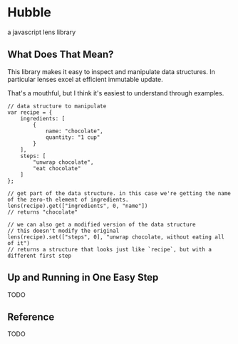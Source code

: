 # Hubble

a javascript lens library

## What Does That Mean?

This library makes it easy to inspect and manipulate data structures. In particular lenses excel at efficient immutable update.

That's a mouthful, but I think it's easiest to understand through examples.
 
```
// data structure to manipulate
var recipe = {
    ingredients: [
        {
            name: "chocolate",
            quantity: "1 cup"
        }
    ],
    steps: [
        "unwrap chocolate",
        "eat chocolate"
    ]
};

// get part of the data structure. in this case we're getting the name of the zero-th element of ingredients.
lens(recipe).get(["ingredients", 0, "name"])
// returns "chocolate"

// we can also get a modified version of the data structure
// this doesn't modify the original
lens(recipe).set(["steps", 0], "unwrap chocolate, without eating all of it")
// returns a structure that looks just like `recipe`, but with a different first step
```

##  Up and Running in One Easy Step

TODO

## Reference

TODO